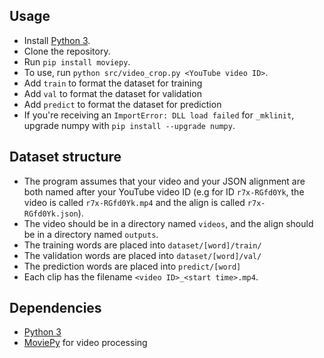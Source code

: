 ## Usage
 - Install [Python 3].
 - Clone the repository.
 - Run `pip install moviepy`.
 - To use, run `python src/video_crop.py <YouTube video ID>`.
 - Add `train` to format the dataset for training
 - Add `val` to format the dataset for validation
 - Add `predict` to format the dataset for prediction
 - If you're receiving an `ImportError: DLL load failed` for `_mklinit`, upgrade numpy with `pip install --upgrade numpy`.

## Dataset structure
 - The program assumes that your video and your JSON alignment are both named after your YouTube video ID (e.g for ID `r7x-RGfd0Yk`, the video is called `r7x-RGfd0Yk.mp4` and the
 align is called `r7x-RGfd0Yk.json`).
 - The video should be in a directory named `videos`, and the align should be in a directory named `outputs`.
 - The training words are placed into `dataset/[word]/train/` 
 - The validation words are placed into `dataset/[word]/val/` 
 - The prediction words are placed into `predict/[word]` 
 - Each clip has the filename `<video ID>_<start time>.mp4`.

## Dependencies
 - [Python 3]
 - [MoviePy] for video processing

 [Python 3]: <https://www.python.org/downloads/>
 [MoviePy]: <https://zulko.github.io/moviepy/>